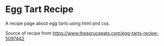 # Egg Tart Recipe

A recipe page about egg tarts using html and css.

Source of recipe from https://www.thespruceeats.com/egg-tarts-recipe-5097442
